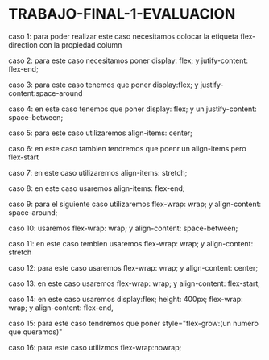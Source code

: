 # TRABAJO-FINAL-1-EVALUACION

caso 1: para poder realizar este caso necesitamos colocar la etiqueta flex-direction con la propiedad column

caso 2: para este caso necesitamos poner display: flex; y jutify-content: flex-end;

caso 3: para este caso tenemos que poner display:flex; y justify-content:space-around

caso 4: en este caso tenemos que poner display: flex; y un justify-content: space-between;

caso 5: para este caso utilizaremos align-items: center;

caso 6: en este caso tambien tendremos que poenr un align-items pero flex-start

caso 7: en este caso utilizaremos align-items: stretch;

caso 8: en este caso usaremos align-items: flex-end;

caso 9: para el siguiente caso utilizaremos flex-wrap: wrap; y align-content: space-around;

caso 10: usaremos flex-wrap: wrap; y align-content: space-between;

caso 11: en este caso tembien usaremos flex-wrap: wrap; y align-content: stretch

caso 12: para este caso usaremos flex-wrap: wrap; y align-content: center;

caso 13: en este caso usaremos flex-wrap: wrap; y align-content: flex-start;

caso 14: en este caso usaremos display:flex; height: 400px; flex-wrap: wrap; y align-content: flex-end,

caso 15: para este caso tendremos que poner style="flex-grow:(un numero que queramos)"

caso  16: para este caso utilizmos flex-wrap:nowrap;
